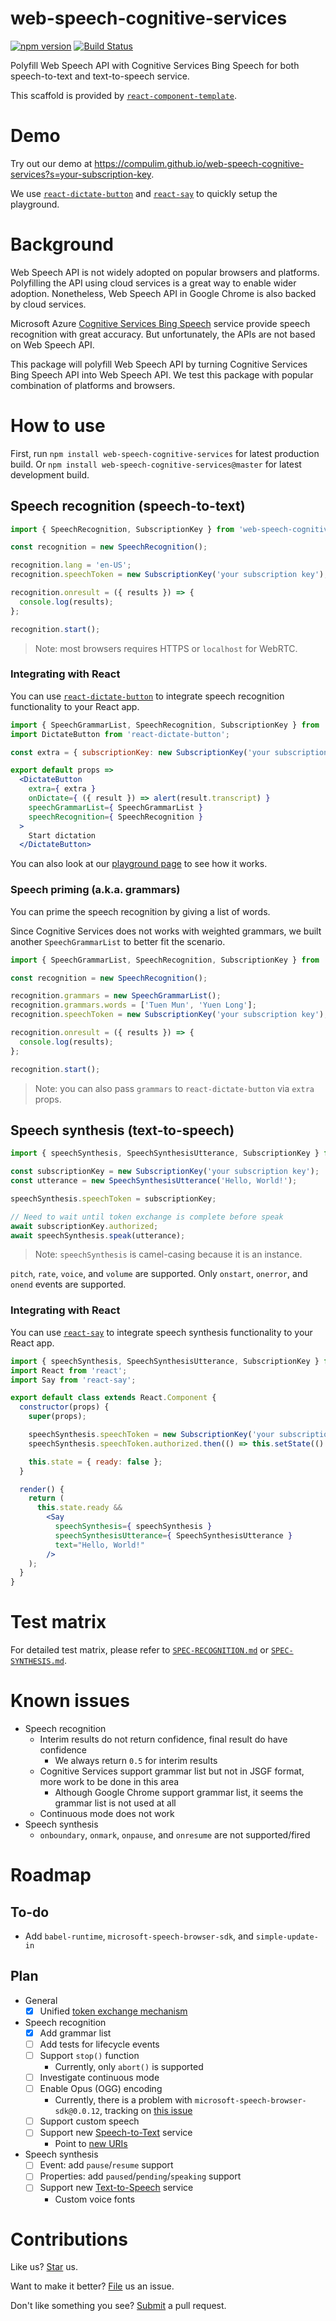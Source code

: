 # web-speech-cognitive-services

[![npm version](https://badge.fury.io/js/web-speech-cognitive-services.svg)](https://badge.fury.io/js/web-speech-cognitive-services) [![Build Status](https://travis-ci.org/compulim/web-speech-cognitive-services.svg?branch=master)](https://travis-ci.org/compulim/web-speech-cognitive-services)

Polyfill Web Speech API with Cognitive Services Bing Speech for both speech-to-text and text-to-speech service.

This scaffold is provided by [`react-component-template`](https://github.com/compulim/react-component-template/).

# Demo

Try out our demo at https://compulim.github.io/web-speech-cognitive-services?s=your-subscription-key.

We use [`react-dictate-button`](https://github.com/compulim/react-dictate-button/) and [`react-say`](https://github.com/compulim/react-say/) to quickly setup the playground.

# Background

Web Speech API is not widely adopted on popular browsers and platforms. Polyfilling the API using cloud services is a great way to enable wider adoption. Nonetheless, Web Speech API in Google Chrome is also backed by cloud services.

Microsoft Azure [Cognitive Services Bing Speech](https://azure.microsoft.com/en-us/services/cognitive-services/speech/) service provide speech recognition with great accuracy. But unfortunately, the APIs are not based on Web Speech API.

This package will polyfill Web Speech API by turning Cognitive Services Bing Speech API into Web Speech API. We test this package with popular combination of platforms and browsers.

# How to use

First, run `npm install web-speech-cognitive-services` for latest production build. Or `npm install web-speech-cognitive-services@master` for latest development build.

## Speech recognition (speech-to-text)

```jsx
import { SpeechRecognition, SubscriptionKey } from 'web-speech-cognitive-services';

const recognition = new SpeechRecognition();

recognition.lang = 'en-US';
recognition.speechToken = new SubscriptionKey('your subscription key');

recognition.onresult = ({ results }) => {
  console.log(results);
};

recognition.start();
```

> Note: most browsers requires HTTPS or `localhost` for WebRTC.

### Integrating with React

You can use [`react-dictate-button`](https://github.com/compulim/react-dictate-button/) to integrate speech recognition functionality to your React app.

```jsx
import { SpeechGrammarList, SpeechRecognition, SubscriptionKey } from 'web-speech-cognitive-services';
import DictateButton from 'react-dictate-button';

const extra = { subscriptionKey: new SubscriptionKey('your subscription key') };

export default props =>
  <DictateButton
    extra={ extra }
    onDictate={ ({ result }) => alert(result.transcript) }
    speechGrammarList={ SpeechGrammarList }
    speechRecognition={ SpeechRecognition }
  >
    Start dictation
  </DictateButton>
```

You can also look at our [playground page](packages/playground/src/DictationPane.js) to see how it works.

### Speech priming (a.k.a. grammars)

You can prime the speech recognition by giving a list of words.

Since Cognitive Services does not works with weighted grammars, we built another `SpeechGrammarList` to better fit the scenario.

```jsx
import { SpeechGrammarList, SpeechRecognition, SubscriptionKey } from 'web-speech-cognitive-services';

const recognition = new SpeechRecognition();

recognition.grammars = new SpeechGrammarList();
recognition.grammars.words = ['Tuen Mun', 'Yuen Long'];
recognition.speechToken = new SubscriptionKey('your subscription key');

recognition.onresult = ({ results }) => {
  console.log(results);
};

recognition.start();
```

> Note: you can also pass `grammars` to `react-dictate-button` via `extra` props.

## Speech synthesis (text-to-speech)

```jsx
import { speechSynthesis, SpeechSynthesisUtterance, SubscriptionKey } from 'web-speech-cognitive-services';

const subscriptionKey = new SubscriptionKey('your subscription key');
const utterance = new SpeechSynthesisUtterance('Hello, World!');

speechSynthesis.speechToken = subscriptionKey;

// Need to wait until token exchange is complete before speak
await subscriptionKey.authorized;
await speechSynthesis.speak(utterance);
```

> Note: `speechSynthesis` is camel-casing because it is an instance.

`pitch`, `rate`, `voice`, and `volume` are supported. Only `onstart`, `onerror`, and `onend` events are supported.

### Integrating with React

You can use [`react-say`](https://github.com/compulim/react-say/) to integrate speech synthesis functionality to your React app.

```jsx
import { speechSynthesis, SpeechSynthesisUtterance, SubscriptionKey } from 'web-speech-cognitive-services';
import React from 'react';
import Say from 'react-say';

export default class extends React.Component {
  constructor(props) {
    super(props);

    speechSynthesis.speechToken = new SubscriptionKey('your subscription key');
    speechSynthesis.speechToken.authorized.then(() => this.setState(() => ({ ready: true })));

    this.state = { ready: false };
  }

  render() {
    return (
      this.state.ready &&
        <Say
          speechSynthesis={ speechSynthesis }
          speechSynthesisUtterance={ SpeechSynthesisUtterance }
          text="Hello, World!"
        />
    );
  }
}
```

# Test matrix

For detailed test matrix, please refer to [`SPEC-RECOGNITION.md`](SPEC-RECOGNITION.md) or [`SPEC-SYNTHESIS.md`](SPEC-SYNTHESIS.md).

# Known issues

* Speech recognition
   * Interim results do not return confidence, final result do have confidence
      * We always return `0.5` for interim results
   * Cognitive Services support grammar list but not in JSGF format, more work to be done in this area
      * Although Google Chrome support grammar list, it seems the grammar list is not used at all
   * Continuous mode does not work
* Speech synthesis
   * `onboundary`, `onmark`, `onpause`, and `onresume` are not supported/fired

# Roadmap

## To-do

* Add `babel-runtime`, `microsoft-speech-browser-sdk`, and `simple-update-in`

## Plan

* General
   * [x] Unified [token exchange mechanism](packages/component/src/util/SubscriptionKey.js)
* Speech recognition
   * [x] Add grammar list
   * [ ] Add tests for lifecycle events
   * [ ] Support `stop()` function
      * Currently, only `abort()` is supported
   * [ ] Investigate continuous mode
   * [ ] Enable Opus (OGG) encoding
      * Currently, there is a problem with `microsoft-speech-browser-sdk@0.0.12`, tracking on [this issue](https://github.com/Azure-Samples/SpeechToText-WebSockets-Javascript/issues/88)
   * [ ] Support custom speech
   * [ ] Support new [Speech-to-Text](https://azure.microsoft.com/en-us/services/cognitive-services/speech-to-text/) service
      * Point to [new URIs](https://docs.microsoft.com/en-us/azure/cognitive-services/Speech-Service/rest-apis)
* Speech synthesis
   * [ ] Event: add `pause`/`resume` support
   * [ ] Properties: add `paused`/`pending`/`speaking` support
   * [ ] Support new [Text-to-Speech](https://docs.microsoft.com/en-us/azure/cognitive-services/speech-service/how-to-text-to-speech) service
      * Custom voice fonts

# Contributions

Like us? [Star](https://github.com/compulim/web-speech-cognitive-services/stargazers) us.

Want to make it better? [File](https://github.com/compulim/web-speech-cognitive-services/issues) us an issue.

Don't like something you see? [Submit](https://github.com/compulim/web-speech-cognitive-services/pulls) a pull request.
